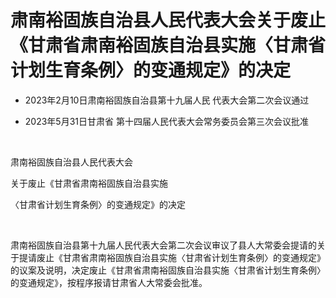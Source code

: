 # 肃南裕固族自治县人民代表大会关于废止《甘肃省肃南裕固族自治县实施〈甘肃省计划生育条例〉的变通规定》的决定

- 2023年2月10日肃南裕固族自治县第十九届人民
  代表大会第二次会议通过

- 2023年5月31日甘肃省
  第十四届人民代表大会常务委员会第三次会议批准

<!-- INFO END -->

​

肃南裕固族自治县人民代表大会

关于废止《甘肃省肃南裕固族自治县实施

〈甘肃省计划生育条例〉的变通规定》的决定

​

肃南裕固族自治县第十九届人民代表大会第二次会议审议了县人大常委会提请的关于提请废止《甘肃省肃南裕固族自治县实施〈甘肃省计划生育条例〉的变通规定》的议案及说明，决定废止《甘肃省肃南裕固族自治县实施〈甘肃省计划生育条例〉的变通规定》，按程序报请甘肃省人大常委会批准。
